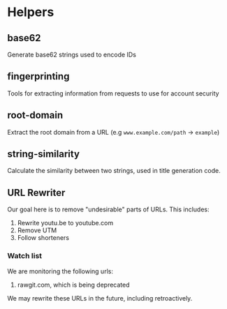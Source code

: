 # Helpers

## base62

Generate base62 strings used to encode IDs

## fingerprinting

Tools for extracting information from requests to use for account security

## root-domain

Extract the root domain from a URL (e.g `www.example.com/path` → `example`)

## string-similarity

Calculate the similarity between two strings, used in title generation code.

## URL Rewriter

Our goal here is to remove "undesirable" parts of URLs. This includes:

1. Rewrite youtu.be to youtube.com
2. Remove UTM
3. Follow shorteners

### Watch list

We are monitoring the following urls:

1. rawgit.com, which is being deprecated

We may rewrite these URLs in the future, including retroactively.
